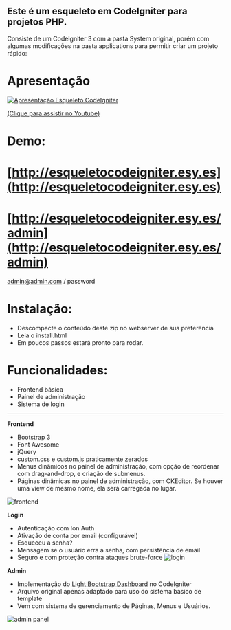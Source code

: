 Este é um esqueleto em CodeIgniter para projetos PHP.
-----------------------------------------------------

Consiste de um CodeIgniter 3 com a pasta System original, porém com algumas modificações na pasta applications para permitir criar um projeto rápido:

# Apresentação
[![Apresentação Esqueleto CodeIgniter](http://img.youtube.com/vi/bYrqWiiZarU/0.jpg)](http://www.youtube.com/watch?v=bYrqWiiZarU "Apresentação Esqueleto CodeIgniter")

[(Clique para assistir no Youtube)](http://www.youtube.com/watch?v=bYrqWiiZarU)

# Demo:
# [http://esqueletocodeigniter.esy.es](http://esqueletocodeigniter.esy.es)
# [http://esqueletocodeigniter.esy.es/admin](http://esqueletocodeigniter.esy.es/admin)

admin@admin.com / password

# Instalação:
  - Descompacte o conteúdo deste zip no webserver de sua preferência
  - Leia o install.html
  - Em poucos passos estará pronto para rodar.

# Funcionalidades:
  - Frontend básica
  - Painel de administração
  - Sistema de login

---

 **Frontend**
 
 - Bootstrap 3 
 - Font Awesome 
 - jQuery 
 - custom.css e custom.js praticamente zerados
 - Menus dinâmicos no painel de administração, com opção de reordenar com drag-and-drop, e criação de submenus.
 - Páginas dinâmicas no painel de administração, com CKEditor. Se houver uma view de mesmo nome, ela será carregada no lugar.

![frontend](http://i.imgur.com/dI6qT4X.jpg)

**Login**
 - Autenticação com Ion Auth
 - Ativação de conta por email (configurável)
 - Esqueceu a senha?
 - Mensagem se o usuário erra a senha, com persistência de email
 - Seguro e com proteção contra ataques brute-force
 ![login](http://i.imgur.com/TrOHfdW.jpg)

**Admin**

 - Implementação do [Light Bootstrap Dashboard](https://www.creative-tim.com/product/light-bootstrap-dashboard) no CodeIgniter
 -  Arquivo original apenas adaptado para uso do sistema básico de template
 -  Vem com sistema de gerenciamento de Páginas, Menus e Usuários.

![admin panel](http://i.imgur.com/md2wUgp.jpg)